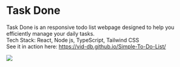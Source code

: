 # Task Done
<p>
  Task Done is an responsive todo list webpage designed to help you efficiently manage your daily tasks.
  <br>
  Tech Stack: React, Node js, TypeScript, Tailwind CSS
  <br>
  See it in action here: <a href="https://vid-db.github.io/Simple-To-Do-List/">https://vid-db.github.io/Simple-To-Do-List/</a>
</p>


<img src="https://github.com/vid-db/Simple-To-Do-List/assets/153529283/da28935f-114b-452a-86b7-63692974b3f8"/>


